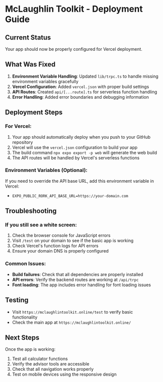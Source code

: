 # McLaughlin Toolkit - Deployment Guide

## Current Status
Your app should now be properly configured for Vercel deployment.

## What Was Fixed

1. **Environment Variable Handling**: Updated `lib/trpc.ts` to handle missing environment variables gracefully
2. **Vercel Configuration**: Added `vercel.json` with proper build settings
3. **API Routes**: Created `api/[...route].ts` for serverless function handling
4. **Error Handling**: Added error boundaries and debugging information

## Deployment Steps

### For Vercel:
1. Your app should automatically deploy when you push to your GitHub repository
2. Vercel will use the `vercel.json` configuration to build your app
3. The build command `npx expo export -p web` will generate the web build
4. The API routes will be handled by Vercel's serverless functions

### Environment Variables (Optional):
If you need to override the API base URL, add this environment variable in Vercel:
- `EXPO_PUBLIC_RORK_API_BASE_URL=https://your-domain.com`

## Troubleshooting

### If you still see a white screen:
1. Check the browser console for JavaScript errors
2. Visit `/test` on your domain to see if the basic app is working
3. Check Vercel's function logs for API errors
4. Ensure your domain DNS is properly configured

### Common Issues:
- **Build failures**: Check that all dependencies are properly installed
- **API errors**: Verify the backend routes are working at `/api/trpc`
- **Font loading**: The app includes error handling for font loading issues

## Testing
- Visit `https://mclaughlintoolkit.online/test` to verify basic functionality
- Check the main app at `https://mclaughlintoolkit.online/`

## Next Steps
Once the app is working:
1. Test all calculator functions
2. Verify the advisor tools are accessible
3. Check that all navigation works properly
4. Test on mobile devices using the responsive design